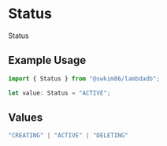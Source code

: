 # Status

Status

## Example Usage

```typescript
import { Status } from "@swkim86/lambdadb";

let value: Status = "ACTIVE";
```

## Values

```typescript
"CREATING" | "ACTIVE" | "DELETING"
```